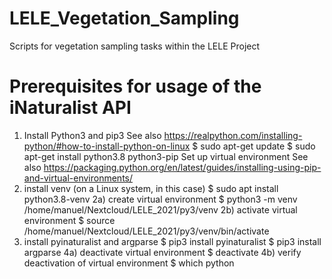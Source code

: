 # LELE_Vegetation_Sampling
Scripts for vegetation sampling tasks within the LELE Project

# Prerequisites for usage of the iNaturalist API
1) Install Python3 and pip3
See also https://realpython.com/installing-python/#how-to-install-python-on-linux
$ sudo apt-get update
$ sudo apt-get install python3.8 python3-pip
Set up virtual environment
See also https://packaging.python.org/en/latest/guides/installing-using-pip-and-virtual-environments/
2) install venv (on a Linux system, in this case)
$ sudo apt install python3.8-venv
2a) create virtual environment
$ python3 -m venv /home/manuel/Nextcloud/LELE_2021/py3/venv
2b) activate virtual environment
$ source /home/manuel/Nextcloud/LELE_2021/py3/venv/bin/activate
3) install pyinaturalist and argparse
$ pip3 install pyinaturalist
$ pip3 install argparse
4a) deactivate virtual environment
$ deactivate
4b) verify deactivation of virtual environment
$ which python
